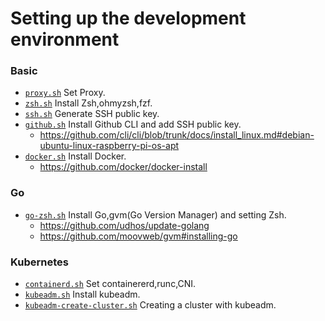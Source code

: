 # Setting up the development environment

### Basic
* [`proxy.sh`](./proxy.sh) Set Proxy.
* [`zsh.sh`](./zsh.sh) Install Zsh,ohmyzsh,fzf.
* [`ssh.sh`](./ssh.sh) Generate SSH public key.
* [`github.sh`](./github.sh) Install Github CLI and add SSH public key.
    * https://github.com/cli/cli/blob/trunk/docs/install_linux.md#debian-ubuntu-linux-raspberry-pi-os-apt
* [`docker.sh`](./docker.sh) Install Docker.
    * https://github.com/docker/docker-install

### Go
* [`go-zsh.sh`](./go-zsh.sh) Install Go,gvm(Go Version Manager) and setting Zsh.
    * https://github.com/udhos/update-golang
    * https://github.com/moovweb/gvm#installing-go

### Kubernetes
* [`containerd.sh`](./containerd.sh) Set containererd,runc,CNI.
* [`kubeadm.sh`](./kubeadm.sh) Install kubeadm.
* [`kubeadm-create-cluster.sh`](./kubeadm-create-cluster.sh) Creating a cluster with kubeadm.




